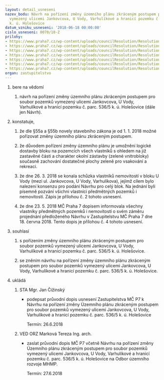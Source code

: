 ```yaml
---
layout: detail_usneseni
nazev_bodu: Návrh na pořízení změny územního plánu zkráceným postupem pro soubor pozemků
  vymezený ulicemi Jankovcova, U Vody, Varhulíkové a hranicí pozemku č. parc. 536/5
  k. ú. Holešovice
datum_vzniku_usneseni: '2018-06-18 00:00:00'
cislo_usneseni: 0070/18-Z
prilohy:
- https://www.praha7.cz/wp-content/uploads/councilResolution/Resolutions/30019/export/P1_duvodova_zprava~368028.doc
- https://www.praha7.cz/wp-content/uploads/councilResolution/Resolutions/30019/export/p2zaznamzjednani~368027.pdf
- https://www.praha7.cz/wp-content/uploads/councilResolution/Resolutions/30019/export/p3_podnet~368026.pdf
- https://www.praha7.cz/wp-content/uploads/councilResolution/Resolutions/30019/export/p4_dopis~368025.pdf
- https://www.praha7.cz/wp-content/uploads/councilResolution/Resolutions/30019/export/P5_pruvodni_dopis~368024.doc
- https://www.praha7.cz/wp-content/uploads/councilResolution/Resolutions/30019/export/p6_Navrh_na_porizeni_zmeny_uzemniho_planu_zkracenym_postupem_blokuvody~368023.pdf
- https://www.praha7.cz/wp-content/uploads/councilResolution/Resolutions/30019/export/export~368321.pdf
organ: zastupitelstvo
---
```

<ol class="urzList_view" id="urzList">
<li class="urzClass1" id=""><span name="1">bere na vědomí</span> 
<ol class="urzOlClass">
<li class="urzClass2" style="TEXT-ALIGN: left" id=""><span><p>návrh na pořízení změny územního plánu zkráceným postupem pro soubor pozemků vymezený ulicemi Jankovcova, U Vody, Varhulíkové a hranicí pozemku č. parc. 536/5 k. ú. Holešovice (dále jen Návrh).<br></p></span></li></ol></li>
<li class="urzClass1" id=""><span name="50">konstatuje,</span> 
<ol class="urzOlClass" id="">
<li class="urzClass2" style="TEXT-ALIGN: left" id=""><span><p>že dle §55a a §55b novely stavebního zákona je od 1. 1. 2018 možné pořizovat změny územního plánu zkráceným postupem.<br></p></span></li><li class="urzClass2" id="" style="text-align: left;"><span><p>že důvodem pořízení změny územního plánu je umožnění logické dostavby bloku na pozemcích všech vlastníků s&nbsp;ohledem na již zastavěné části a charakter okolní zástavby (zelené vnitrobloky) současně zachování dostatečné plochy zeleně pro vsakování a rekreaci.<br></p></span></li><li class="urzClass2" id="" style="text-align: left;"><span><p>že dne 26. 3. 2018 se konala schůzka vlastníků nemovitostí v bloku U Vody (mezi ul. Jankovcova, U Vody, Varhulíkova), jejímž cílem bylo nalezení konsenzu pro podání Návrhu pro celý blok. Na jednání byli písemně pozvání všichni vlastníci předmětných pozemků i nemovitostí. Zápis je přílohou č. 2 tohoto usnesení.</p></span></li><li class="urzClass2" id="" style="text-align: left;"><span><p>že dne 23. 5. 2018 MČ Praha 7 dopisem informovala všechny vlastníky předmětných pozemků i nemovitostí o svém záměru projednání předloženého Návrhu v Zastupitelstvu MČ Praha 7 dne&nbsp; 18. června 2018. Tento dopis je přílohou č. 4 tohoto usnesení.</p></span></li></ol></li>
<li class="urzClass1" id=""><span name="26">souhlasí</span> 
<ol class="urzOlClass" id="">
<li class="urzClass2" style="TEXT-ALIGN: left" id=""><span><p>s pořízením změny územního plánu zkráceným postupem pro soubor pozemků vymezený ulicemi Jankovcova, U Vody, Varhulíkové a hranicí pozemku č. parc. 536/5 k. ú. Holešovice.<br></p></span></li><li class="urzClass2" id="" style="text-align: left;"><span><p>se zněním návrhu na pořízení změny územního plánu zkráceným postupem pro soubor pozemků vymezený ulicemi Jankovcova, U Vody, Varhulíkové a hranicí pozemku č. parc. 536/5 k. ú. Holešovice.<br></p></span></li></ol></li><li class="urzClass1" id="urzUkoly"><span name="1">ukládá</span><ol class="urzOlClass"><li class="urzClass2"><span><p>STA Mgr. Jan Čižinský</p></span><ul class="urzUlClass"><li class="urzClass3"><span><p>podepsat průvodní dopis usnesení Zastupitelstva MČ P7 k Návrhu na pořízení změny Územního plánu zkráceným postupem pro soubor pozemků vymezený ulicemi Jankovcova, U Vody, Varhulíkové a hranicí pozemku č. parc. 536/5 k. ú. Holešovice</p></span><span class="urzUkolTermin">  Termín:&nbsp;26.6.2018</span></li></ul></li><li class="urzClass2"><span><p>VED ORZ Marková Tereza Ing. arch.</p></span><ul class="urzUlClass"><li class="urzClass3"><span><p>zaslat průvodní dopis MČ P7 včetně Návrhu na pořízení změny Územního plánu zkráceným postupem pro soubor pozemků vymezený ulicemi Jankovcova, U Vody, Varhulíkové a hranicí pozemku č. parc. 536/5 k. ú. Holešovice na Odbor územního rozvoje MHMP.</p></span><span class="urzUkolTermin">  Termín:&nbsp;27.6.2018</span></li></ul></li></ol></li>
</ol>